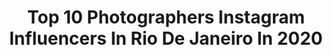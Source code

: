 ---
title: Top 10 Photographers Instagram Influencers In Rio De Janeiro In 2020
description: >-
  Find top photographers Instagram influencers in Rio De Janeiro in 2020. Most popular hashtags: #riodejaneiro #brazil #photography.
platform: Instagram
hits: 17
text_top: Discover the best Instagram profiles on inBeat.
text_bottom: Our database aggregates 17 Instagram influencers like this in Rio de Janeiro, Brazil for you to pitch.
profiles:
  - username: "foto_vitorsilva"
    fullname: >-
      Vítor Silva ©
    bio: >-
      Fotógrafo do @botafogo ⭐📷⚽⭐ Photographer: Rio de Janeiro / Brazil
    location: "Brazil"
    followers: 34265
    engagement: 348
    commentsToLikes: 0.009579
    id: ck5c6qejc5z680i11ubxvjdxq
    verified: true
    hashtags: "#fotovitorsilva, #esporte, #campeonatobrasileiro, #brasileir"
  - username: "andrellmourao"
    fullname: >-
      André Mourão
    bio: >-
      Sports Photographer 📍Rio de Janeiro - 🇧🇷
    location: "Brazil"
    followers: 39706
    engagement: 857
    commentsToLikes: 0.009805
    id: ck6u9wb3t01t00j71ojnp1s1g
    verified: true
    hashtags: "#fotofc, #brasileirao, #flamengo, #maracana"
  - username: "rcampanario"
    fullname: >-
      Rodrigo Campanario 🐟
    bio: >-
      Visual Storyteller, Documentary Photographer based in Rio de Janeiro, Brazil. Fine Art - Quadros - Projetos Especiais - Ensaios 📸®© 🌎 🌞 Aram <>
    location: "Brazil"
    followers: 6739
    engagement: 493
    commentsToLikes: 0.142108
    id: ck6tjlp5w2yix0j7179ova1lh
    verified: false
    hashtags: ""
  - username: "pessanha_g"
    fullname: >-
      Trilha e Foto Rio de Janeiro
    bio: >-
      Guia de turismo/Tour Guide 🇺🇸🇪🇸🇧🇷 Fotógrafo/Photographer📸 . 📌 Rio de janeiro, Brasil . @lojameurio . 🌎Agende sua trilha🤳 📲+55 (21)99031-3126 . .
    location: "Brazil"
    followers: 3388
    engagement: 1263
    commentsToLikes: 0.047974
    id: ck8t30gxb1fcj0j78fqtugt0e
    verified: false
    hashtags: "#pagevibe, #pedradagavea, #cariocando, #braziltravel"
  - username: "culafernandes"
    fullname: >-
      Ana Carolina Fernandes
    bio: >-
      Documentary Photographer based in Rio de Janeiro, Brazil member of @covidlatam @everydaybrasil @pictoriophotos @docgaleria @galeriaoriente
    location: "Brazil"
    followers: 44635
    engagement: 125
    commentsToLikes: 0.036594
    id: ck5zydvzp9pbq0i14414ir4f3
    verified: false
    hashtags: "#lensculturestreets, #womenphotograph, #iphonephotography, #carnaval"
  - username: "mclima.jr"
    fullname: >-
      Cesar Junior
    bio: >-
      📸 Photographer 📍 Based in Rio de janeiro/RJ ⚡️ Co-founder Contagio Media ✉️ Contact by DM or mclima.jr@icloud.com
    location: "Brazil"
    followers: 6807
    engagement: 1082
    commentsToLikes: 0.054177
    id: ck5zu5mv71q3r0i14mr34o60f
    verified: false
    hashtags: "#rioexclusive"
  - username: "lucasjonesss"
    fullname: >-
      Lucas Jones
    bio: >-
      "Um passo à frente e você não está mais no mesmo lugar." Photographer 📷 |⚡️ Videomaker 🎥 |⚡️ Rio de Janeiro
    location: "Brazil"
    followers: 7493
    engagement: 475
    commentsToLikes: 0.047925
    id: ckaos2xdxpxab0i787jhh5ews
    verified: false
    hashtags: "#guaratibali, #photographie, #goodvibes, #photographylovers"
  - username: "fabiokerr_"
    fullname: >-
      Fábio Kerr
    bio: >-
      Photographer • Creator • Art maker From Rio 📍 Rio de Janeiro / Curitiba 📷 Porto Alegre de 16/10 à 21/10
    location: "Brazil"
    followers: 19991
    engagement: 217
    commentsToLikes: 0.046338
    id: ck5pxhfydrrct0i11guneju41
    verified: false
    hashtags: "#tbt"
  - username: "nath_rodrigues"
    fullname: >-
      Nathalia Rodrigues
    bio: >-
      📷 Photographer -> @nathrodriguesph ✈️ Travel 🌎 Wanderlust 📍Rio de Janeiro ⬇️
    location: "Brazil"
    followers: 2177
    engagement: 1150
    commentsToLikes: 0.076287
    id: ck9h9rk9h9ois0j78odhds2x8
    verified: false
    hashtags: "#sunrise, #selfportrait, #riodejaneiro, #visitbrasil"
  - username: "nataliecerejo"
    fullname: >-
      Natalie Cerejo
    bio: >-
      ✨ Momentos 📍 Rio de janeiro 🎓 Jornalismo
    location: "Brazil"
    followers: 2224
    engagement: 1568
    commentsToLikes: 0.128288
    id: ck9ha7hflbh4i0j78q1iujhaq
    verified: false
    hashtags: "#quarentena, #treino, #summertime, #travelphotography"
---